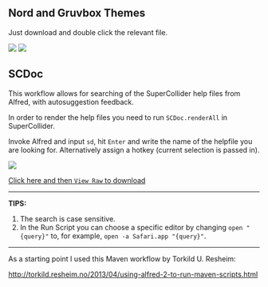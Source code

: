 ## Nord and Gruvbox Themes

Just download and double click the relevant file.

![](https://raw.github.com/dathinaios/alfred-workflows/master/GitHubResources/gruvbox.png)
![](https://raw.github.com/dathinaios/alfred-workflows/master/GitHubResources/nord.png)

## SCDoc

This workflow allows for searching of the SuperCollider help files from Alfred, with autosuggestion feedback.

In order to render the help files you need to run `SCDoc.renderAll` in SuperCollider. 

Invoke Alfred and input `sd`, hit `Enter` and write the name of the helpfile you are looking for. Alternatively assign a hotkey (current selection is passed in).

![](https://raw.github.com/dathinaios/alfred-workflows/master/GitHubResources/scdocs.png)

[Click here and then `View Raw` to download](SCDoc/SCDoc.alfredworkflow)

-----------------------------------------------------
**TIPS:**

1. The search is case sensitive.
2. In the Run Script you can choose a specific editor by changing `open "{query}"` to, for example, `open -a Safari.app "{query}"`.


-----------------------------------------------------

As a starting point I used this Maven workflow by Torkild U. Resheim:

http://torkild.resheim.no/2013/04/using-alfred-2-to-run-maven-scripts.html
